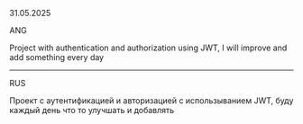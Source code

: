 31.05.2025


ANG

Project with authentication and authorization using JWT, I will improve and add something every day

---------------------------------------------------------------------------------------------------------------------------------

RUS

Проект с аутентификацией и авторизацией с использыванием JWT, буду каждый день что то улучшать и добавлять
